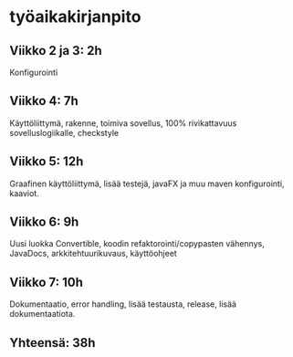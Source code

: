# työaikakirjanpito

## Viikko 2 ja 3: 2h
Konfigurointi

## Viikko 4: 7h
Käyttöliittymä, rakenne, toimiva sovellus, 100% rivikattavuus sovelluslogiikalle, checkstyle

## Viikko 5: 12h
Graafinen käyttöliittymä, lisää testejä, javaFX ja muu maven konfigurointi, kaaviot.

## Viikko 6: 9h
Uusi luokka Convertible, koodin refaktorointi/copypasten vähennys, JavaDocs, arkkitehtuurikuvaus, käyttöohjeet

## Viikko 7: 10h
Dokumentaatio, error handling, lisää testausta, release, lisää dokumentaatiota.

## Yhteensä: 38h